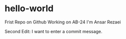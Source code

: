 # hello-world
Frist Repo on Github
Working on AB-24
I'm Ansar Rezaei

Second Edit: I want to enter a commit message.
